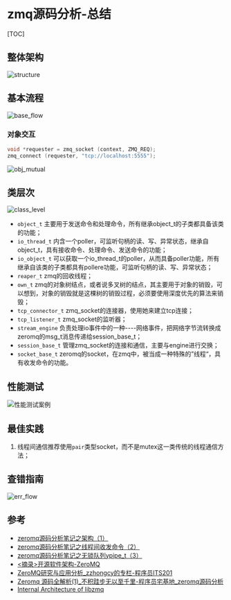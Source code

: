 # zmq源码分析-总结

[TOC]



## 整体架构

![structure](res/structure.png)



## 基本流程

![base_flow](res/base_flow.png)

### 对象交互

```c++
void *requester = zmq_socket (context, ZMQ_REQ);
zmq_connect (requester, "tcp://localhost:5555");
```

![obj_mutual](res/obj_mutual.png)



## 类层次

![class_level](res/class_level.png)

- `object_t` 主要用于发送命令和处理命令，所有继承object_t的子类都具备该类的功能；
- `io_thread_t` 内含一个poller，可监听句柄的读、写、异常状态，继承自object_t，具有接收命令、处理命令、发送命令的功能；
- `io_object_t` 可以获取一个io_thread_t的poller，从而具备poller功能，所有继承自该类的子类都具有pollere功能，可监听句柄的读、写、异常状态；
- `reaper_t` zmq的回收线程；
- `own_t` zmq的对象树结点，或者说多叉树的结点，其主要用于对象的销毁，可以想到，对象的销毁就是这棵树的销毁过程，必须要使用深度优先的算法来销毁；
- `tcp_connector_t` zmq_socket的连接器，使用她来建立tcp连接；
- `tcp_listener_t` zmq_socket的监听器；
- `stream_engine` 负责处理io事件中的一种----网络事件，把网络字节流转换成zeromq的msg_t消息传递给session_base_t；
- `session_base_t` 管理zmq_socket的连接和通信，主要与engine进行交换；
- `socket_base_t` zeromq的socket，在zmq中，被当成一种特殊的”线程“，具有收发命令的功能。



## 性能测试

![性能测试案例](https://img-blog.csdn.net/20140224112638562?watermark/2/text/aHR0cDovL2Jsb2cuY3Nkbi5uZXQveWFuZ3lhbmd5ZQ==/font/5a6L5L2T/fontsize/400/fill/I0JBQkFCMA==/dissolve/70/gravity/SouthEast)



## 最佳实践

1. 线程间通信推荐使用`pair`类型socket，而不是mutex这一类传统的线程通信方法；



## 查错指南

![err_flow](res/err_flow.png)



## 参考

- [zeromq源码分析笔记之架构（1） ](https://www.cnblogs.com/zengzy/p/5122634.html)
- [zeromq源码分析笔记之线程间收发命令（2）](https://www.cnblogs.com/zengzy/p/5132437.html)
- [zeromq源码分析笔记之无锁队列ypipe_t（3）](https://www.cnblogs.com/zengzy/p/5134568.html)
- [<摘录>开源软件架构-ZeroMQ ](https://www.cnblogs.com/hummersofdie/p/4597031.html)
- [ZeroMQ研究与应用分析_zzhongcy的专栏-程序员ITS201](https://its201.com/article/yangyangye/19814133)
- [Zeromq 源码全解析(1)_不积跬步无以至千里-程序员宅基地_zeromq源码分析](https://www.cxyzjd.com/article/qq_22478401/103965222)
- [Internal Architecture of libzmq](http://wiki.zeromq.org/whitepapers:architecture)

